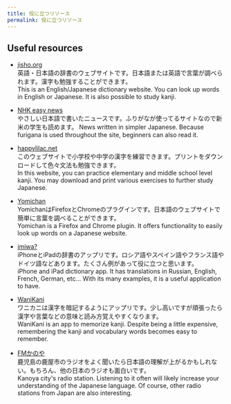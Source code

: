 ```yaml
---
title: 役に立つリソース
permalink: 役に立つリソース
---
```


## Useful resources

* [jisho.org](https://jisho.org)  
英語・日本語の辞書のウェブサイトです。日本語または英語で言葉が調べられます。漢字も勉強することができます。  
This is an English/Japanese dictionary website. You can look up words in English or Japanese. It is also possible to study kanji.

* [NHK easy news](https://www3.nhk.or.jp/news/easy/)  
やさしい日本語で書いたニュースです。ふりがなが使ってるサイトなので新米の学生も読めます。
News written in simpler Japanese. Because furigana is used throughout the site, beginners can also read it.

* [happylilac.net](http://happylilac.net/syogaku.html)  
このウェブサイトで小学校や中学の漢字を練習できます。プリントをダウンロードして色々文法も勉強できます。  
In this website, you can practice elementary and middle school level kanji. You may download and print various exercises to further study Japanese.

* [Yomichan](https://foosoft.net/projects/yomichan/)  
YomichanはFirefoxとChromeのプラグインです。日本語のウェブサイトで簡単に言葉を調べることができます。  
Yomichan is a Firefox and Chrome plugin. It offers functionality to easily look up words on a Japanese website.

* [imiwa?](http://www.imiwaapp.com/)  
iPhoneとiPadの辞書のアップリです。ロシア語やスペイン語やフランス語やドイツ語などあります。たくさん例があって役に立つと思います。  
iPhone and iPad dictionary app. It has translations in Russian, English, French, German, etc...  With its many examples, it is a useful application to have.

* [WaniKani](https://www.wanikani.com/)  
ワニカニは漢字を暗記するようにアップリです。少し高いですが頑張ったら漢字や言葉などの意味と読み方覚えやすくなります。  
WaniKani is an app to memorize kanji. Despite being a little expensive, remembering the kanji and vocabulary words becomes easy to remember.

* [FMかのや](http://radio.garden/live/kanoya/0033fm/)  
鹿児島の鹿屋市のラジオをよく聞いたら日本語の理解が上がるかもしれない。もちろん、他の日本のラジオも面白いです。  
Kanoya city's radio station. Listening to it often will likely increase your understanding of the Japanese language. Of course, other radio stations from Japan are also interesting.
